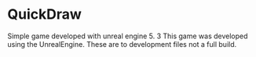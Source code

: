 # QuickDraw
Simple game developed with unreal engine 5. 3
This game was developed using the UnrealEngine.  These are to development files not a full build.
